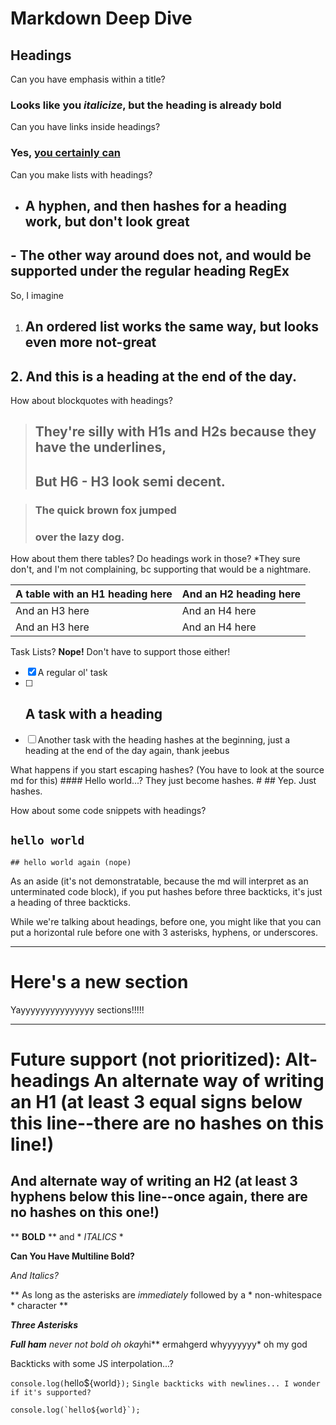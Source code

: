 # Markdown Deep Dive
## Headings

Can you have emphasis within a title?

### Looks like you *italicize*, but the heading is already **bold**

Can you have links inside headings?

### Yes, [you certainly can](https://github.com/jeffDevelops/markdown-experiments/edit/master/README.md)

Can you make lists with headings?

- ## A hyphen, and then hashes for a heading work, but don't look great
## - The other way around does not, and would be supported under the regular heading RegEx

So, I imagine

1. ## An ordered list works the same way, but looks even more not-great
## 2. And this is a heading at the end of the day.

How about blockquotes with headings?
> ## They're silly with H1s and H2s because they have the underlines,
> ## But H6 - H3 look semi decent.

>### The quick brown fox jumped
> ### over the lazy dog.

How about them there tables? Do headings work in those? *They sure don't, and I'm not complaining, bc supporting that would be a nightmare.

|  A table with an H1 heading here | And an H2 heading here |
|-----------------------------------|---------------------------|
|  And an H3 here | And an H4 here |
|  And an H3 here | And an H4 here |


Task Lists? **Nope!** Don't have to support those either!

- [X] A regular ol' task
- [ ] ## A task with a heading
- [ ] Another task with the heading hashes at the beginning, just a heading at the end of the day again, thank jeebus

What happens if you start escaping hashes? (You have to look at the source md for this)
\#\### Hello world...? They just become hashes.
\# ## Yep. Just hashes.

How about some code snippets with headings?

## `hello world`

```
## hello world again (nope)
```
As an aside (it's not demonstratable, because the md will interpret as an unterminated code block), if you put hashes before three backticks, it's just a heading of three backticks.

While we're talking about headings, before one, you might like that you can put a horizontal rule before one with 3 asterisks, hyphens, or underscores.

***
# Here's a new section
Yayyyyyyyyyyyyyyy sections!!!!!
___

Future support (not prioritized): Alt-headings
An alternate way of writing an H1 (at least 3 equal signs below this line--there are no hashes on this line!)
===

And alternate way of writing an H2 (at least 3 hyphens below this line--once again, there are no hashes on this one!)
---

** **BOLD** ** and * *ITALICS* *

**Can
You
Have
Multiline
Bold?**

*And
Italics?*

** As long as the asterisks are *immediately* followed by a * non-whitespace * character **

***Three Asterisks***

***Full *ham*** never not bold oh okay*hi** ermahgerd whyyyyyyy* oh my god

Backticks with some JS interpolation...?

`console.log(`hello${world`});`
`Single backticks
with newlines...
I wonder if it's supported?`

```
console.log(`hello${world}`);
```
